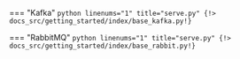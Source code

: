 === "Kafka"
    ```python linenums="1" title="serve.py"
    {!> docs_src/getting_started/index/base_kafka.py!}
    ```

=== "RabbitMQ"
    ```python linenums="1" title="serve.py"
    {!> docs_src/getting_started/index/base_rabbit.py!}
    ```
